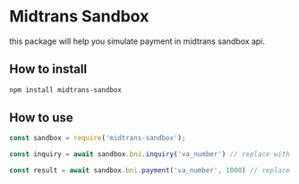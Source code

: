 # Midtrans Sandbox
this package will help you simulate payment in midtrans sandbox api.

## How to install
```bash
npm install midtrans-sandbox
```

## How to use
```javascript
const sandbox = require('midtrans-sandbox');

const inquiry = await sandbox.bni.inquiry('va_number') // replace with your va number

const result = await sandbox.bni.payment('va_number', 1000) // replace with your va number and total amount

```